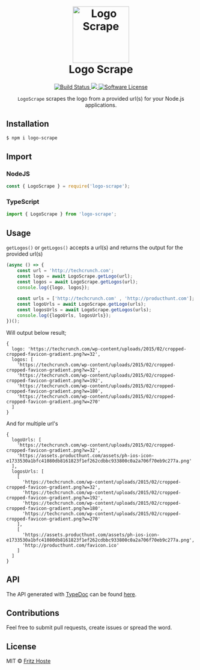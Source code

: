 <h1 align="center">
    <img height="150" src="http://fr1tz.be/scraper.svg" alt="Logo Scrape" />
    <br> Logo Scrape
</h1>
<p align="center">
  <a href="https://travis-ci.org/FritzH321/logo-scrape">
		<img src="https://img.shields.io/travis/FritzH321/logo-scrape/master.svg?style=flat-square" alt="Build Status">
	</a>
  <a href="https://www.npmjs.com/package/logo-scrape">
    <img src="https://img.shields.io/npm/v/logo-scrape.svg?style=flat-square" />
  </a>
	<a href="https://github.com/FritzH321/logo-scrape">
		<img src="https://img.shields.io/badge/license-MIT-brightgreen.svg?style=flat-square" alt="Software License">
	</a>
</p>

<p align="center"><code>LogoScrape</code> scrapes the logo from a provided url(s) for your Node.js applications.</p>

## Installation
```bash
$ npm i logo-scrape
```
## Import
### NodeJS
```js
const { LogoScrape } = require('logo-scrape');
```

### TypeScript
```ts
import { LogoScrape } from 'logo-scrape';
```
## Usage
 `getLogos()` or `getLogos()` accepts a url(s) and returns the output for the provided url(s)
 
```js
(async () => {
    const url = 'http://techcrunch.com';
    const logo = await LogoScrape.getLogo(url);
    const logos = await LogoScrape.getLogos(url);
    console.log({logo, logos});
    
    const urls = ['http://techcrunch.com' , 'http://producthunt.com'];
    const logoUrls = await LogoScrape.getLogo(urls);
    const logosUrls = await LogoScrape.getLogos(urls);
    console.log({logoUrls, logosUrls});
})();
```



Will output below result;

```console
{
  logo: 'https://techcrunch.com/wp-content/uploads/2015/02/cropped-cropped-favicon-gradient.png?w=32',
  logos: [
    'https://techcrunch.com/wp-content/uploads/2015/02/cropped-cropped-favicon-gradient.png?w=32',
    'https://techcrunch.com/wp-content/uploads/2015/02/cropped-cropped-favicon-gradient.png?w=192',
    'https://techcrunch.com/wp-content/uploads/2015/02/cropped-cropped-favicon-gradient.png?w=180',
    'https://techcrunch.com/wp-content/uploads/2015/02/cropped-cropped-favicon-gradient.png?w=270'
  ]
}
```

And for multiple url's

```console
{
  logoUrls: [
    'https://techcrunch.com/wp-content/uploads/2015/02/cropped-cropped-favicon-gradient.png?w=32',
    'https://assets.producthunt.com/assets/ph-ios-icon-e1733530a1bfc41080db8161823f1ef262cdbbc933800c0a2a706f70eb9c277a.png'
  ],
  logosUrls: [
    [
      'https://techcrunch.com/wp-content/uploads/2015/02/cropped-cropped-favicon-gradient.png?w=32',
      'https://techcrunch.com/wp-content/uploads/2015/02/cropped-cropped-favicon-gradient.png?w=192',
      'https://techcrunch.com/wp-content/uploads/2015/02/cropped-cropped-favicon-gradient.png?w=180',
      'https://techcrunch.com/wp-content/uploads/2015/02/cropped-cropped-favicon-gradient.png?w=270'
    ],
    [
      'https://assets.producthunt.com/assets/ph-ios-icon-e1733530a1bfc41080db8161823f1ef262cdbbc933800c0a2a706f70eb9c277a.png',
      'http://producthunt.com/favicon.ico'
    ]
  ]
}
```


## API
The API generated with [TypeDoc](http://typedoc.org/) can be found [here](https://fritzh321.github.io/logo-scrape/).

## Contributions

Feel free to submit pull requests, create issues or spread the word.

## License

MIT &copy; [Fritz Hoste](https://twitter.com/fritz_hoste)
